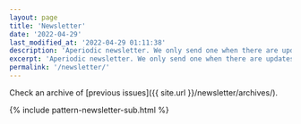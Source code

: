 ```yaml
---
layout: page
title: 'Newsletter'
date: '2022-04-29'
last_modified_at: '2022-04-29 01:11:38'
description: 'Aperiodic newsletter. We only send one when there are updates to share, mostly about releases or facts from the audio and game industries.'
excerpt: 'Aperiodic newsletter. We only send one when there are updates to share, mostly about releases or facts from the audio and game industries.'
permalink: '/newsletter/'
---
```

Check an archive of [previous issues]({{ site.url }}/newsletter/archives/).

{% include pattern-newsletter-sub.html %}
